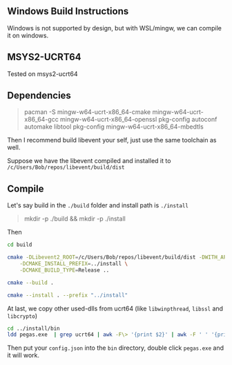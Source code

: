 ## Windows Build Instructions

Windows is not supported by design, but with WSL/mingw, we can compile it on windows.


## MSYS2-UCRT64

Tested on msys2-ucrt64

## Dependencies

> pacman -S mingw-w64-ucrt-x86_64-cmake mingw-w64-ucrt-x86_64-gcc mingw-w64-ucrt-x86_64-openssl pkg-config autoconf automake libtool pkg-config mingw-w64-ucrt-x86_64-mbedtls

Then I recommend build libevent your self, just use the same toolchain as well.

Suppose we have the libevent compiled and installed it to `/c/Users/Bob/repos/libevent/build/dist`

## Compile

Let's say build in the `./build` folder and install path is `./install`

> mkdir -p ./build && mkdir -p ./install

Then

```bash
cd build

cmake -DLibevent2_ROOT=/c/Users/Bob/repos/libevent/build/dist -DWITH_APPLET=ON \
    -DCMAKE_INSTALL_PREFIX=../install \
    -DCMAKE_BUILD_TYPE=Release ..

cmake --build .

cmake --install . --prefix "../install"
```

At last, we copy other used-dlls from ucrt64 (like `libwinpthread`, `libssl` and `libcrypto`)


```bash
cd ../install/bin
ldd pegas.exe  | grep ucrt64 | awk -F\> '{print $2}' | awk -F ' ' '{print $1}' | xargs -I {} cp {} ./
```

Then put your `config.json` into the `bin` directory, double click `pegas.exe` and it will work.
